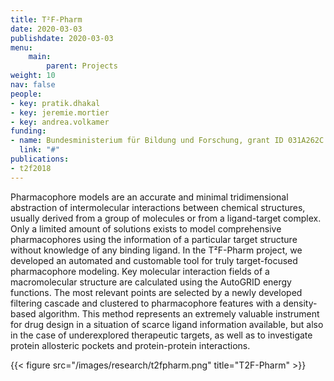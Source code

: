 ```yaml
---
title: T²F-Pharm
date: 2020-03-03
publishdate: 2020-03-03
menu:
    main:
        parent: Projects
weight: 10
nav: false
people:
- key: pratik.dhakal
- key: jeremie.mortier
- key: andrea.volkamer
funding:
- name: Bundesministerium für Bildung und Forschung, grant ID 031A262C
  link: "#"
publications:
- t2f2018
---
```


Pharmacophore models are an accurate and minimal tridimensional abstraction of intermolecular interactions
between chemical structures, usually derived from a group of molecules or from a ligand-target complex.
Only a limited amount of solutions exists to model comprehensive pharmacophores using the information
of a particular target structure without knowledge of any binding ligand.
In the T²F-Pharm project, we developed an automated and customable tool for truly target-focused pharmacophore modeling.
Key molecular interaction fields of a macromolecular structure are calculated using the AutoGRID energy functions.
The most relevant points are selected by a newly developed filtering cascade and clustered to pharmacophore features
with a density-based algorithm.
This method represents an extremely valuable instrument for drug design in a situation of scarce ligand information
available, but also in the case of underexplored therapeutic targets,
as well as to investigate protein allosteric pockets and protein-protein interactions.


{{< figure src="/images/research/t2fpharm.png" title="T2F-Pharm" >}}